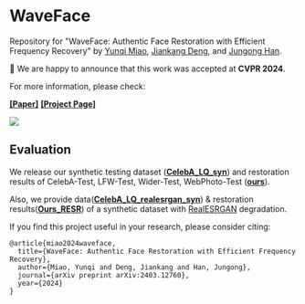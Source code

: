  # WaveFace
Repository for "WaveFace: Authentic Face Restoration with Efficient Frequency Recovery"
by [Yunqi Miao](https://yoqim.github.io/), [Jiankang Deng](https://jiankangdeng.github.io/), and [Jungong Han](https://jungonghan.github.io/).

:bell: We are happy to announce that this work was accepted at **CVPR 2024**. 
 
For more information, please check:

**[[Paper]](https://arxiv.org/pdf/2403.12760)**
**[[Project Page]](https://yoqim.github.io/waveface_page/)**

<img src='assets/poster_1338.png'>

## Evaluation
We release our synthetic testing dataset (**[CelebA_LQ_syn](https://drive.google.com/drive/folders/1T2Wor0KXbdZkod8YvoSKOkQCZHXXAiPq)**) and restoration results of CelebA-Test, LFW-Test, Wider-Test, WebPhoto-Test (**[ours](https://drive.google.com/drive/folders/1T2Wor0KXbdZkod8YvoSKOkQCZHXXAiPq)**).

Also, we provide data(**[CelebA_LQ_realesrgan_syn](https://drive.google.com/drive/folders/1T2Wor0KXbdZkod8YvoSKOkQCZHXXAiPq)**) & restoration results(**[Ours_RESR](https://drive.google.com/drive/folders/1T2Wor0KXbdZkod8YvoSKOkQCZHXXAiPq)**) of a synthetic dataset with [RealESRGAN](https://github.com/xinntao/Real-ESRGAN.git) degradation.


If you find this project useful in your research, please consider citing:

```
@article{miao2024waveface,
  title={WaveFace: Authentic Face Restoration with Efficient Frequency Recovery},
  author={Miao, Yunqi and Deng, Jiankang and Han, Jungong},
  journal={arXiv preprint arXiv:2403.12760},
  year={2024}
}

```
